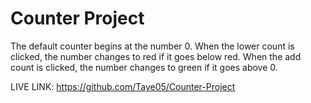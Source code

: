 # Counter Project
 The default counter begins at the number 0. When the lower count is clicked, the number changes to red if it goes below red. When the add count is clicked, the number changes to green if it goes above 0.


LIVE LINK: https://github.com/Taye05/Counter-Project

